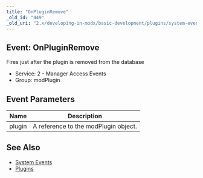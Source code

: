 ```yaml
---
title: "OnPluginRemove"
_old_id: "449"
_old_uri: "2.x/developing-in-modx/basic-development/plugins/system-events/onpluginremove"
---
```


## Event: OnPluginRemove

Fires just after the plugin is removed from the database

- Service: 2 - Manager Access Events
- Group: modPlugin

## Event Parameters

| Name   | Description                          |
| ------ | ------------------------------------ |
| plugin | A reference to the modPlugin object. |

## See Also

-   [System Events](extending-modx/plugins/system-events "System Events")
-   [Plugins](extending-modx/plugins "Plugins")

